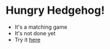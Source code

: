 # Hungry Hedgehog!

* It's a matching game
* It's not done yet
* Try it [here](https://adsgray.github.io/hungry-hedgehog/hungry.html)
